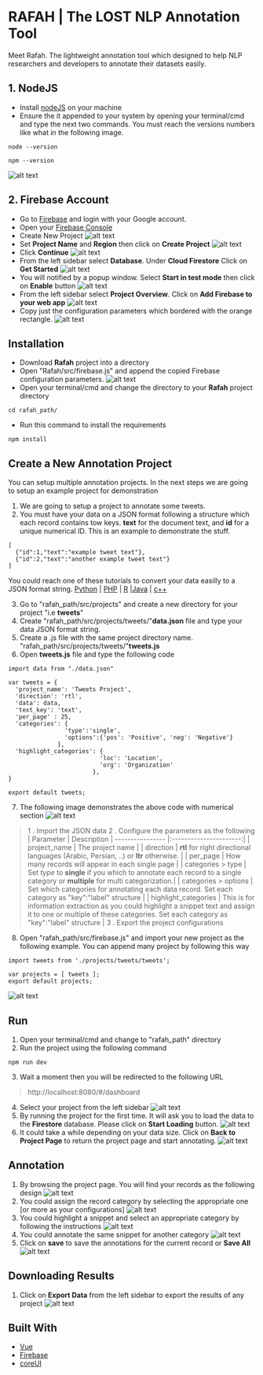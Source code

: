 # RAFAH | The LOST NLP Annotation Tool

Meet Rafah. The lightweight annotation tool which designed to help NLP researchers and developers to annotate their datasets easily.

## 1. NodeJS
* Install [nodeJS](https://nodejs.org/en/) on your machine
* Ensure the it appended to your system by opening your terminal/cmd and type the next two commands. You must reach the versions numbers like what in the following image.
```
node --version
```
```
npm --version
```
![alt text](https://raw.githubusercontent.com/bakrianoo/rafah/master/Documentation/demo_images/8.jpg)

## 2. Firebase Account
* Go to [Firebase](https://firebase.google.com/) and login with your Google account.
* Open your [Firebase Console](https://console.firebase.google.com/u/0/)
* Create New Project
![alt text](https://raw.githubusercontent.com/bakrianoo/rafah/master/Documentation/demo_images/1.jpg)
* Set **Project Name** and **Region** then click on **Create Project**
![alt text](https://raw.githubusercontent.com/bakrianoo/rafah/master/Documentation/demo_images/2.jpg)
* Click **Continue**
![alt text](https://raw.githubusercontent.com/bakrianoo/rafah/master/Documentation/demo_images/3.jpg)
* From the left sidebar select **Database**. Under **Cloud Firestore** Click on **Get Started**
![alt text](https://raw.githubusercontent.com/bakrianoo/rafah/master/Documentation/demo_images/4.jpg)
* You will notified by a popup window. Select **Start in test mode** then click on **Enable** button
![alt text](https://raw.githubusercontent.com/bakrianoo/rafah/master/Documentation/demo_images/5.jpg)
* From the left sidebar select **Project Overview**. Click on **Add Firebase to your web app**
![alt text](https://raw.githubusercontent.com/bakrianoo/rafah/master/Documentation/demo_images/6.jpg)
* Copy just the configuration parameters which bordered with the orange rectangle.
![alt text](https://raw.githubusercontent.com/bakrianoo/rafah/master/Documentation/demo_images/7.jpg)


## Installation
* Download **Rafah** project into a directory
* Open "Rafah/src/firebase.js" and append the copied Firebase configuration parameters.
![alt text](https://raw.githubusercontent.com/bakrianoo/rafah/master/Documentation/demo_images/9.jpg)
* Open your terminal/cmd and change the directory to your **Rafah** project directory
```
cd rafah_path/
```
* Run this command to install the requirements
```
npm install
```

## Create a New Annotation Project
You can setup multiple annotation projects. In the next steps we are going to setup an example project for demonstration

1. We are going to setup a project to annotate some tweets.
2. You must have your data on a JSON format following a structure which each record contains tow keys. **text** for the document text, and **id** for a unique numerical ID. This is an example to demonstrate the stuff.
```
[
  {"id":1,"text":"example tweet text"},
  {"id":2,"text":"another example tweet text"}
]
```
You could reach one of these tutorials to convert your data easilly to a JSON format string.
[Python](http://developer.rhino3d.com/guides/rhinopython/python-xml-json/) | [PHP](https://www.electrictoolbox.com/php-encode-array-json/) | [R](https://cran.r-project.org/web/packages/jsonlite/vignettes/json-aaquickstart.html) |[Java](http://www.appsdeveloperblog.com/java-into-json-json-into-java-all-possible-examples/) | [c++](https://github.com/nlohmann/json)

3. Go to "rafah_path/src/projects" and create a new directory for your project "i.e **tweets**"
4. Create "rafah_path/src/projects/tweets/"**data.json** file and type your data JSON format string.
5. Create a .js file with the same project directory name. "rafah_path/src/projects/tweets/"**tweets.js**
6. Open **tweets.js** file and type the following code
```
import data from "./data.json"

var tweets = {
  'project_name': 'Tweets Project',
  'direction': 'rtl',
  'data': data,
  'text_key': 'text',
  'per_page' : 25,
  'categories': {
                'type':'single',
                'options':{'pos': 'Positive', 'neg': 'Negative'}
              },
  'highlight_categories': {
                          'loc': 'Location',
                          'org': 'Organization'
                        },
}

export default tweets;

```
7. The following image demonstrates the above code with numerical section
![alt text](https://raw.githubusercontent.com/bakrianoo/rafah/master/Documentation/demo_images/10.jpg)

> 1 . Import the JSON data
> 2 . Configure the parameters as the following
| Parameter        | Description
| ---------------- |:----------------------:|
| project_name     | The project name |
| direction     | **rtl** for right directional languages (Arabic, Persian, ..) or **ltr** otherwise. |
| per_page     | How many records will appear in each single page |
| categories > type     | Set *type* to **single** if you which to annotate each record to a single category or **multiple** for multi categorization.|
| categories > options     | Set which categories for annotating each data record. Set each category as "key":"label" structure  |
| highlight_categories  | This is for information extraction as you could highlight a snippet text and assign it to one or multiple of these categories. Set each category as "key":"label" structure  |
> 3 . Export the project configurations
8. Open "rafah_path/src/firebase.js" and import your new project as the following example. You can append many project by following this way
```
import tweets from './projects/tweets/tweets';

var projects = [ tweets ];
export default projects;
```
![alt text](https://raw.githubusercontent.com/bakrianoo/rafah/master/Documentation/demo_images/11.jpg)

## Run
1. Open your terminal/cmd and change to "rafah_path" directory
2. Run the project using the following command
```
npm run dev
```
3. Wait a moment then you will be redirected to the following URL
> http://localhost:8080/#/dashboard
4. Select your project from the left sidebar
![alt text](https://raw.githubusercontent.com/bakrianoo/rafah/master/Documentation/demo_images/12.jpg)
5. By running the project for the first time. It will ask you to load the data to the **Firestore** database. Please click on **Start Loading** button.
![alt text](https://raw.githubusercontent.com/bakrianoo/rafah/master/Documentation/demo_images/13.jpg)
6. It could take a while depending on your data size. Click on **Back to Project Page** to return the project page and start annotating.
![alt text](https://raw.githubusercontent.com/bakrianoo/rafah/master/Documentation/demo_images/14.jpg)

## Annotation
1. By browsing the project page. You will find your records as the following design
![alt text](https://raw.githubusercontent.com/bakrianoo/rafah/master/Documentation/demo_images/15.jpg)
2. You could assign the record category by selecting the appropriate one [or more as your configurations]
![alt text](https://raw.githubusercontent.com/bakrianoo/rafah/master/Documentation/demo_images/16.jpg)
3. You could highlight a snippet and select an appropriate category by following the instructions
![alt text](https://raw.githubusercontent.com/bakrianoo/rafah/master/Documentation/demo_images/17.jpg)
4. You could annotate the same snippet for another category
![alt text](https://raw.githubusercontent.com/bakrianoo/rafah/master/Documentation/demo_images/18.jpg)
5. Click on **save** to save the annotations for the current record or **Save All**
![alt text](https://raw.githubusercontent.com/bakrianoo/rafah/master/Documentation/demo_images/19.jpg)

## Downloading Results
1. Click on **Export Data** from the left sidebar to export the results of any project
![alt text](https://raw.githubusercontent.com/bakrianoo/rafah/master/Documentation/demo_images/20.jpg)

## Built With
* [Vue](https://github.com/vuejs/vue)
* [Firebase](https://firebase.google.com/)
* [coreUI](https://github.com/mrholek/CoreUI-Vue)
